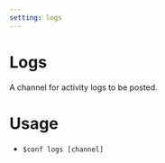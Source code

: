 ```yaml
---
setting: logs
---
```


# Logs

A channel for activity logs to be posted.

# Usage

- `$conf logs [channel]`
